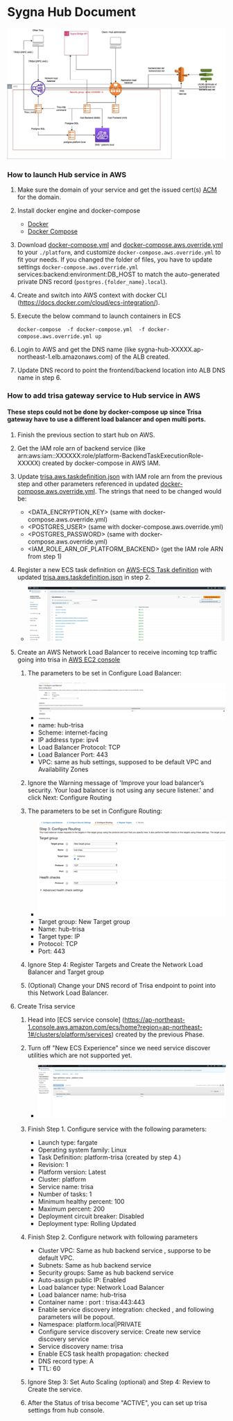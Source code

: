 # Sygna Hub Document 

![image](assets/hub_on_aws.jpg)

### How to launch Hub service in AWS

1. Make sure the domain of your service and get the issued cert(s) [ACM](https://docs.aws.amazon.com/acm/index.html) for the domain. 

2. Install docker engine and docker-compose
   * [Docker](https://docs.docker.com/engine/install/#server)
   * [Docker Compose](https://docs.docker.com/compose/install/)

3. Download [docker-compose.yml](docker-compose.yml) and [docker-compose.aws.override.yml](docker-compose.aws.override.yml) to your `./platform`, and customize `docker-compose.aws.override.yml` to fit your needs. If you changed the folder of files, you have to update settings `docker-compose.aws.override.yml` services:backend:environment:DB_HOST to match the auto-generated private DNS record (`postgres.{folder_name}.local`).

4. Create and switch into AWS context with docker CLI (https://docs.docker.com/cloud/ecs-integration/).

5. Execute the below command to launch containers in ECS

    ```
    docker-compose  -f docker-compose.yml  -f docker-compose.aws.override.yml up
    ```

6. Login to AWS and get the DNS name (like sygna-hub-XXXXX.ap-northeast-1.elb.amazonaws.com) of the ALB created.

7. Update DNS record to point the frontend/backend location into ALB DNS name in step 6.
### How to add trisa gateway service to Hub service in AWS
#### These steps could not be done by docker-compose up since Trisa gateway have to use a different load balancer and open multi ports.

1. Finish the previous section to start hub on AWS.

2. Get the IAM role arn of backend service (like arn:aws:iam::XXXXXX:role/platform-BackendTaskExecutionRole-XXXXX) created by docker-compose in AWS IAM.

3. Update [trisa.aws.taskdefinition.json](trisa.aws.taskdefinition.json) with IAM role arn from the previous step and other parameters referenced in updated [docker-compose.aws.override.yml](docker-compose.aws.override.yml). The strings that need to be changed would be:
    - <DATA_ENCRYPTION_KEY> (same with docker-compose.aws.override.yml)
    - <POSTGRES_USER> (same with docker-compose.aws.override.yml)
    - <POSTGRES_PASSWORD> (same with docker-compose.aws.override.yml)
    - <IAM_ROLE_ARN_OF_PLATFORM_BACKEND> (get the IAM role ARN from step 1)

4. Register a new ECS task definition on [AWS-ECS Task definition](https://ap-northeast-1.console.aws.amazon.com/ecs/home?region=ap-northeast-1#/taskDefinitions) with updated [trisa.aws.taskdefinition.json](trisa.aws.taskdefinition.json) in step 2.
    - ![image](assets/ECS_Create_task_definition_with_json.png)

5. Create an AWS Network Load Balancer to receive incoming tcp traffic going into trisa in [AWS EC2 console](https://ap-northeast-1.console.aws.amazon.com/ec2/home?region=ap-northeast-1#LoadBalancers:sort=loadBalancerName)
    1. The parameters to be set in Configure Load Balancer:
        - ![image](assets/LB_step_1_configure_LB.png)
        - name: hub-trisa
        - Scheme: internet-facing
        - IP address type: ipv4
        - Load Balancer Protocol: TCP
        - Load Balancer Port: 443
        - VPC: same as hub settings, supposed to be default VPC and Availability Zones

    2. Ignore the Warning message of 'Improve your load balancer’s security. Your load balancer is not using any secure listener.' and click Next: Configure Routing
    
    3. The parameters to be set in Configure Routing:
        - ![image](assets/LB_step_3_configure_routing.png)
        - Target group: New Target group
        - Name: hub-trisa
        - Target type: IP
        - Protocol: TCP
        - Port: 443

    4. Ignore Step 4: Register Targets and Create the Network Load Balancer and Target group
    5. (Optional) Change your DNS record of Trisa endpoint to point into this Network Load Balancer.

6. Create Trisa service
    1. Head into [ECS service console] (https://ap-northeast-1.console.aws.amazon.com/ecs/home?region=ap-northeast-1#/clusters/platform/services) created by the previous Phase.
    2. Turn off "New ECS Experience" since we need service discover utilities which are not supported yet.
        - ![image](assets/ECS_Turn_off_new_ecs_experience.png)
    3. Finish Step 1. Configure service with the following parameters:
        - Launch type: fargate
        - Operating system family: Linux
        - Task Definition: platform-trisa (created by step 4.)
        - Revision: 1
        - Platform version: Latest
        - Cluster: platform
        - Service name: trisa 
        - Number of tasks: 1
        - Minimum healthy percent: 100
        - Maximum percent: 200
        - Deployment circuit breaker: Disabled
        - Deployment type: Rolling Updated 
    
    4. Finish Step 2. Configure network with following parameters
        - Cluster VPC: Same as hub backend service , supporse to be default VPC.
        - Subnets: Same as hub backend service
        - Security groups:  Same as hub backend service 
        - Auto-assign public IP: Enabled
        - Load balancer type: Network Load Balancer
        - Load balancer name: hub-trisa
        - Container name : port : trisa:443:443
        - Enable service discovery integration: checked , and following parameters will be popout.
        - Namespace: platform.local|PRIVATE
        - Configure service discovery service: Create new service discovery service
        - Service discovery name: trisa
        - Enable ECS task health propagation: checked
        - DNS record type: A
        - TTL: 60
    5. Ignore Step 3: Set Auto Scaling (optional) and Step 4: Review to Create the service.

    6. After the Status of trisa become  "ACTIVE", you can set up trisa settings from hub console. 
